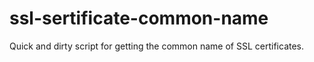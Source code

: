 # ssl-sertificate-common-name
Quick and dirty script for getting the common name of SSL certificates.
